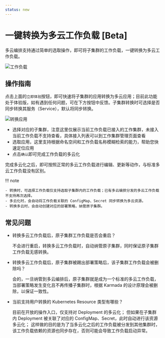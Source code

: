 ```yaml
---
status: new
---
```


# 一键转换为多云工作负载 [Beta]

多云编排支持通过简单的选取操作，即可将子集群的工作负载，一键转换为多云工作负载。

![工作负载](https://docs.daocloud.io/daocloud-docs-images/docs/kairship/images/promote01.png)

## 操作指南

点击上面的`立即体验`按钮，即可快速将子集群的应用转换为多云应用；目前此功能处于体验版，如有遇到任何问题，可在下方按钮中反馈。子集群转换时可选择是否同步转换其服务（Service），默认将同步转换。

![转换应用](https://docs.daocloud.io/daocloud-docs-images/docs/kairship/images/promote02.png)

- 选择对应的子集群，注意这里仅展示当前工作负载已接入的工作集群，未接入当前工作负载不支持查看，具体接入列表可以到工作集群管理页面查看
- 选取应用，这里支持根据命名空间和工作负载名称模糊检索的能力，帮助您快速定位应用
- 点击`确认`即可完成工作负载的多云化

完成多云化之后，即可按照正常的多云工作负载进行编辑、更新等动作，与标准多云工作负载没有区别。

!!! note

    - 转换时，可选择工作负载仅支持选取子集群内的工作负载；已有多云编排分发的多云工作负载不支持再次选择。
    - 多云化时，会自动将工作负载关联的 ConfigMap、Secret 同步转换为多云资源。
    - 转换多云时，会自动创建对应的部署策略，纳管原子集群。

## 常见问题

- 转换多云工作负载后，原子集群工作负载是否会重启？

    不会进行重启，转换多云工作负载时，自动纳管原子集群，同时保证原子集群工作负载无感转换。

- 转换多云工作负载后，原子集群被踢出部署策略后，该子集群工作负载会被删除吗？

    会的，一旦纳管到多云编排后，原子集群就是成为一个标准的多云工作负载，当部署策略发生变化且不再传播子集群时，根据 Karmada 的设计原理会被删除，以保证一致性。

- 当前支持用户转换的 Kubernetes Resource 类型有哪些？

    目前在开放的操作入口，仅支持对 Deployment 的多云化；
    但如果在子集群内 Deployment 被关联了对应的 ConfigMap、Secret，此时自动进行该资源多云化；
    这样做的目的是为了当多云化之后的工作负载被分发到其他集群时，该工作负载依赖的资源也同步存在，否则可能会导致工作负载启动异常。
